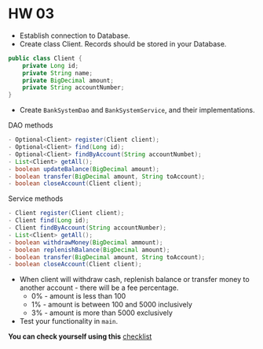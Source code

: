 # HW 03
- Establish connection to Database.
- Create class Client. Records should be stored in your Database.

```java
public class Client { 
    private Long id;
    private String name;
    private BigDecimal amount;
    private String accountNumber;
}
```
- Create `BankSystemDao` and `BankSystemService`, and their implementations.

DAO methods
```java
- Optional<Client> register(Client client);
- Optional<Client> find(Long id);
- Optional<Client> findByAccount(String accountNumbet);
- List<Client> getAll();
- boolean updateBalance(BigDecimal amount);
- boolean transfer(BigDecimal amount, String toAccount);
- boolean closeAccount(Client client);
```
Service methods
```java
- Client register(Client client);
- Client find(Long id);
- Client findByAccount(String accountNumber);
- List<Client> getAll();
- boolean withdrawMoney(BigDecimal ammount);
- boolean replenishBalance(BigDecimal amount);
- boolean transfer(BigDecimal amount, String toAccount);
- boolean closeAccount(Client client);
```
- When client will withdraw cash, replenish balance or transfer money to another account - there will be a fee percentage.
  - 0% - amount is less than 100
  - 1% - amount is between 100 and 5000 inclusively
  - 3% - amount is more than 5000 exclusively
- Test your functionality in `main`.

__You can check yourself using this__ [checklist](https://mate-academy.github.io/jv-program-common-mistakes/java-JDBC/dao-vs-service/dao-vs-service_checklist.html)

